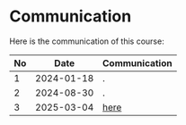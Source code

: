 # Communication

Here is the communication of this course:

No |Date      |Communication
---|----------|--------------------------
1  |2024-01-18|.
2  |2024-08-30|.
3  |2025-03-04|[here](20250304/README.md)
